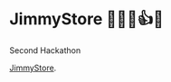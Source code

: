 # JimmyStore 🧑🏼‍💻👍😂
Second Hackathon

[JimmyStore](https://www.notion.so/byoungilyoun/Jimmy-Store-7b31d09492364e3eaa8cd3ffad865653).  
